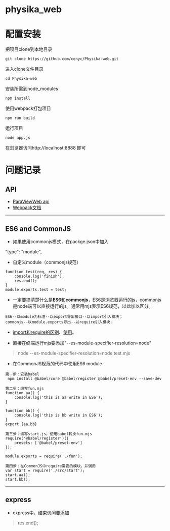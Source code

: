 # physika_web

# 配置安装
把项目clone到本地目录
```shell script
git clone https://github.com/cenyc/Physika-web.git
```
进入clone文件目录
```shell script
cd Physika-web
```
安装所需到node_modules
```shell script
npm install
```
使用webpack打包项目
```shell script
npm run build
```
运行项目
```shell script
node app.js
```
在浏览器访问http://localhost:8888 即可
# 问题记录

## API
+ [ParaViewWeb api](https://kitware.github.io/paraviewweb/api/)
+ [Webpack文档](https://webpack.docschina.org/guides/)
***
## ES6 and CommonJS
+ 如果使用commonjs模式，在packge.json中加入
>
  "type": "module",
  
  
+ 自定义module（commonjs规范）
```
function test(req, res) {
    console.log('finish');
    res.end();
}
module.exports.test = test;
```


+ 一定要搞清楚什么是**ES6**和**commonjs**，ES6是浏览器运行的js，commonjs是node端可以直接运行的js。通常用mjs表示ES6规范，以此加以区分。
```
ES6--以module为标准--以export导出接口--以import引入模块；
commonjs--以module.exports导出--以require引入模块；
```


+ [import和require的区别](https://imweb.io/topic/582293894067ce9726778be9)、[使用](https://www.jianshu.com/p/ce92a09ad6eb)。


+ 直接在终端运行mjs要添加"--es-module-specifier-resolution=node"
> node --es-module-specifier-resolution=node test.mjs


+ 在CommonJS规范的代码中使用ES6 module
```
第一步：安装babel
 npm install @babel/core @babel/register @babel/preset-env --save-dev

第二步：编写fun.mjs
function aa() {
    console.log('this is aa write in ES6');
}

function bb() {
    console.log('this is bb write in ES6');
}
export {aa,bb}

第三步：编写start.js，使用babel转换fun.mjs
require('@babel/register')({
    presets: ['@babel/preset-env']
});

module.exports = require('./fun');

第四步：在CommonJS中require需要的模块，并调用
var start = require('./src/start');
start.aa();
start.bb();
```


***
## express


+ express中，结束访问要添加
> res.end();
